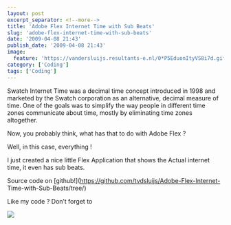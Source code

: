 ```yaml
---
layout: post
excerpt_separator: <!--more-->
title: 'Adobe Flex Internet Time with Sub Beats'
slug: 'adobe-flex-internet-time-with-sub-beats'
date: '2009-04-08 21:43'
publish_date: '2009-04-08 21:43'
image:
  feature: 'https://vandersluijs.resultants-e.nl/0*P5EduonItyVS8i7d.gif'
category: ['Coding']
tags: ['Coding']
---
```

Swatch Internet Time was a decimal time concept introduced in 1998 and
marketed by the Swatch corporation as an alternative, decimal measure of time.
One of the goals was to simplify the way people in different time zones
communicate about time, mostly by eliminating time zones altogether.  
  
Now, you probably think, what has that to do with Adobe Flex ?  
  
  
  
Well, in this case, everything !  
  
I just created a nice little Flex Application that shows the Actual internet
time, it even has sub beats.  
  
  
  
Source code on [github!](https://github.com/tvdsluijs/Adobe-Flex-Internet-
Time-with-Sub-Beats/tree/)  
  
Like my code ? Don’t forget to

![](https://vandersluijs.resultants-e.nl/0*P5EduonItyVS8i7d.gif)

